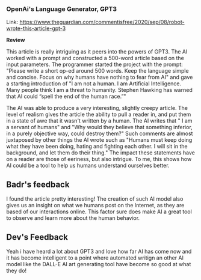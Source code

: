 <h3>
OpenAi's Language Generator, GPT3
</h3>

Link: https://www.theguardian.com/commentisfree/2020/sep/08/robot-wrote-this-article-gpt-3

<b> Review </b>

This article is really intriguing as it peers into the powers of GPT3. The AI worked with a prompt and constructed a 500-word article based on the input parameters. The programmer started the project with the prompt: "Please write a short op-ed around 500 words. Keep the language simple and concise. Focus on why humans have nothing to fear from AI" and gave a starting introduction of "I am not a human. I am Artificial Intelligence. Many people think I am a threat to humanity. Stephen Hawking has warned that AI could “spell the end of the human race.”" 

The AI was able to produce a very interesting, slightly creepy article. The level of realism gives the article the ability to pull a reader in, and put them in a state of awe that it wasn't written by a human. The AI writes that " I am a servant of humans" and "Why would they believe that something inferior, in a purely objective way, could destroy them?" Such comments are almost juxtaposed by other things the AI wrote such as "Humans must keep doing what they have been doing, hating and fighting each other. I will sit in the background, and let them do their thing." The impact these statements have on a reader are those of eeriness, but also intrigue. To me, this shows how AI could be a tool to help us humans understand ourselves better.


## Badr's feedback

I found the article pretty interesting! The creation of such AI model also gives us an insight on what we humans post on the Internet, as they are based of our interactions online. This factor sure does make AI a great tool to observe and learn more about the human behavior.


## Dev's Feedback

Yeah i have heard a lot about GPT3 and love how far AI has come now and it has become intelligent to a point where automated writign an other AI model like the DALL-E AI art generating tool have become so good at what they do!
